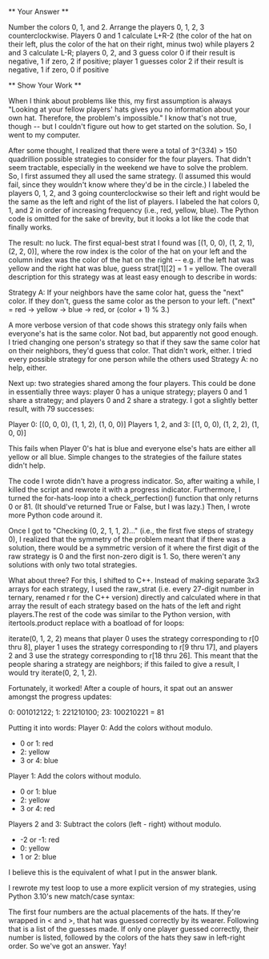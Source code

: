 ** Your Answer **

Number the colors 0, 1, and 2. Arrange the players 0, 1, 2, 3 counterclockwise. Players 0 and 1 calculate L+R-2 (the color of the hat on their left, plus the color of the hat on their right, minus two) while players 2 and 3 calculate L-R; players 0, 2, and 3 guess color 0 if their result is negative, 1 if zero, 2 if positive; player 1 guesses color 2 if their result is negative, 1 if zero, 0 if positive

** Show Your Work **

When I think about problems like this, my first assumption is always "Looking at your fellow players' hats gives you no information about your own hat. Therefore, the problem's impossible." I know that's not true, though -- but I couldn't figure out how to get started on the solution. So, I went to my computer.

After some thought, I realized that there were a total of 3^(3*3*4) > 150 quadrillion possible strategies to consider for the four players. That didn't seem tractable, especially in the weekend we have to solve the problem. So, I first assumed they all used the same strategy. (I assumed this would fail, since they wouldn't know where they'd be in the circle.) I labeled the players 0, 1, 2, and 3 going counterclockwise so their left and right would be the same as the left and right of the list of players. I labeled the hat colors 0, 1, and 2 in order of increasing frequency (i.e., red, yellow, blue). The Python code is omitted for the sake of brevity, but it looks a lot like the code that finally works.

The result: no luck. The first equal-best strat I found was [(1, 0, 0), (1, 2, 1), (2, 2, 0)], where the row index is the color of the hat on your left and the column index was the color of the hat on the right -- e.g. if the left hat was yellow and the right hat was blue, guess strat[1][2] = 1 = yellow. The overall description for this strategy was at least easy enough to describe in words: 

Strategy A: If your neighbors have the same color hat, guess the "next" color. 
If they don't, guess the same color as the person to your left.
("next" = red -> yellow -> blue -> red, or (color + 1) % 3.)

A more verbose version of that code shows this strategy only fails when everyone's hat is the same color. Not bad, but apparently not good enough. I tried changing one person's strategy so that if they saw the same color hat on their neighbors, they'd guess that color. That didn't work, either. I tried every possible strategy for one person while the others used Strategy A: no help, either.

Next up: two strategies shared among the four players. This could be done in essentially three ways: player 0 has a unique strategy; players 0 and 1 share a strategy; and players 0 and 2 share a strategy. I got a slightly better result, with 79 successes:

Player 0: [(0, 0, 0), (1, 1, 2), (1, 0, 0)]
Players 1, 2, and 3: [(1, 0, 0), (1, 2, 2), (1, 0, 0)]

This fails when Player 0's hat is blue and everyone else's hats are either all yellow or all blue. Simple changes to the strategies of the failure states didn't help.

The code I wrote didn't have a progress indicator. So, after waiting a while, I killed the script and rewrote it with a progress indicator. Furthermore, I turned the for-hats-loop into a check_perfection() function that only returns 0 or 81. (It should've returned True or False, but I was lazy.) Then, I wrote more Python code around it.

Once I got to "Checking (0, 2, 1, 1, 2)..." (i.e., the first five steps of strategy 0), I realized that the symmetry of the problem meant that if there was a solution, there would be a symmetric version of it where the first digit of the raw strategy is 0 and the first non-zero digit is 1. So, there weren't any solutions with only two total strategies.

What about three? For this, I shifted to C++. Instead of making separate 3x3 arrays for each strategy, I used the raw_strat (i.e. every 27-digit number in ternary, renamed r for the C++ version) directly and calculated where in that array the result of each strategy based on the hats of the left and right players.The rest of the code was similar to the Python version, with itertools.product replace with a boatload of for loops:

iterate(0, 1, 2, 2) means that player 0 uses the strategy corresponding to r[0 thru 8], player 1 uses the strategy corresponding to r[9 thru 17], and players 2 and 3 use the strategy corresponding to r[18 thru 26]. This meant that the people sharing a strategy are neighbors; if this failed to give a result, I would try iterate(0, 2, 1, 2).

Fortunately, it worked! After a couple of hours, it spat out an answer amongst the progress updates:

0: 001012122; 1: 221210100; 23: 100210221 = 81

Putting it into words:
Player 0: Add the colors without modulo. 
* 0 or 1: red
* 2: yellow
* 3 or 4: blue

Player 1: Add the colors without modulo.
* 0 or 1: blue
* 2: yellow
* 3 or 4: red

Players 2 and 3: Subtract the colors (left - right) without modulo.
* -2 or -1: red
* 0: yellow
* 1 or 2: blue

I believe this is the equivalent of what I put in the answer blank.

I rewrote my test loop to use a more explicit version of my strategies, using Python 3.10's new match/case syntax:


The first four numbers are the actual placements of the hats. If they're wrapped in < and >, that hat was guessed correctly by its wearer. Following that is a list of the guesses made. If only one player guessed correctly, their number is listed, followed by the colors of the hats they saw in left-right order. So we've got an answer. Yay!
